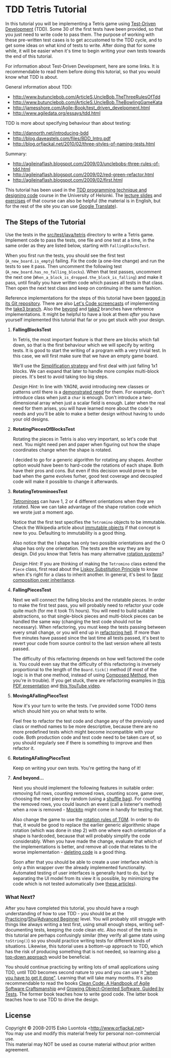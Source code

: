 
TDD Tetris Tutorial
===================

In this tutorial you will be implementing a Tetris game using [Test-Driven Development](http://en.wikipedia.org/wiki/Test-driven_development) (TDD). Some 30 of the first tests have been provided, so that you just need to write code to pass them. The purpose of working with these pre-written test cases is to get accustomed to the TDD cycle, and to get some ideas on what kind of tests to write. After doing that for some while, it will be easier when it's time to begin writing your own tests towards the end of this tutorial.

For information about Test-Driven Development, here are some links. It is recommendable to read them before doing this tutorial, so that you would know what TDD is about.

General information about TDD:

- <http://www.butunclebob.com/ArticleS.UncleBob.TheThreeRulesOfTdd>
- <http://www.butunclebob.com/ArticleS.UncleBob.TheBowlingGameKata>
- <http://jamesshore.com/Agile-Book/test_driven_development.html>
- <http://www.agiledata.org/essays/tdd.html>

TDD is more about specifying behaviour than about testing:

- <http://dannorth.net/introducing-bdd>
- <http://blog.daveastels.com/files/BDD_Intro.pdf>
- <http://blog.orfjackal.net/2010/02/three-styles-of-naming-tests.html>

Summary:

- <http://agileinaflash.blogspot.com/2009/03/unclebobs-three-rules-of-tdd.html>
- <http://agileinaflash.blogspot.com/2009/02/red-green-refactor.html>
- <http://agileinaflash.blogspot.com/2009/02/first.html>

This tutorial has been used in the [TDD programming technique and designing code](http://www.cs.helsinki.fi/u/luontola/tdd-2009/) course in the University of Helsinki. The [lecture slides](http://www.cs.helsinki.fi/u/luontola/tdd-2009/luennot) and [exercises](http://www.cs.helsinki.fi/u/luontola/tdd-2009/harjoitukset) of that course can also be helpful (the material is in English, but for the rest of the site you can use [Google Translate](http://translate.google.com/)).


The Steps of the Tutorial
-------------------------

Use the tests in the [src/test/java/tetris](https://github.com/luontola/tdd-tetris-tutorial/tree/tutorial/src/test/java/tetris/) directory to write a Tetris game. Implement code to pass the tests, one file and one test at a time, in the same order as they are listed below, starting with `FallingBlocksTest`.

When you first run the tests, you should see the first test (`A_new_board.is_empty`) failing. Fix the code (a one-line change) and run the tests to see it pass. Then uncomment the following test (`A_new_board.has_no_falling_blocks`). When that test passes, uncomment the next one (`When_a_block_is_dropped.the_block_is_falling`) and make it pass, until finally you have written code which passes all tests in that class. Then open the next test class and keep on continuing in the same fashion.

Reference implementations for the steps of this tutorial have been [tagged in its Git repository](https://github.com/luontola/tdd-tetris-tutorial/tags?after=take2%2Fpomodoro1). There are also [Let's Code screencasts](http://www.orfjackal.net/lets-code#tdd-tetris-tutorial) of implementing the [take3 branch](https://github.com/luontola/tdd-tetris-tutorial/tree/take3). Also the [beyond](https://github.com/luontola/tdd-tetris-tutorial/tree/beyond) and [take2](https://github.com/luontola/tdd-tetris-tutorial/tree/take2) branches have reference implementations. It might be helpful to have a look at them *after* you have yourself implemented this tutorial that far or you get stuck with your design.

1. **FallingBlocksTest**

    In Tetris, the most important feature is that there are blocks which fall down, so that is the first behaviour which we will specify by writing tests. It is good to start the writing of a program with a very trivial test. In this case, we will first make sure that we have an empty game board.

    We'll use the [Simplification strategy](http://www.infoq.com/presentations/responsive-design) and first deal with just falling 1x1 blocks. We can expand that later to handle more complex multi-block pieces. It's best to avoid taking too big steps.

    *Design Hint:* In line with YAGNI, avoid introducing new classes or patterns until there is a [demonstrated need](http://www.jbrains.ca/permalink/the-four-elements-of-simple-design) for them. For example, don't introduce class when just a `char` is enough. Don't introduce a two-dimensional array when just a scalar field is enough. Later when the real need for them arises, you will have learned more about the code's needs and you'll be able to make a better design without having to undo your old designs.  

2. **RotatingPiecesOfBlocksTest**

    Rotating the pieces in Tetris is also very important, so let's code that next. You might need pen and paper when figuring out how the shape coordinates change when the shape is rotated.

    I decided to go for a generic algorithm for rotating any shapes. Another option would have been to hard-code the rotations of each shape. Both have their pros and cons. But even if this decision would prove to be bad when the game evolves furher, good test coverage and decoupled code will make it possible to change it afterwards.

3. **RotatingTetrominoesTest**

    [Tetrominoes](http://en.wikipedia.org/wiki/Tetromino) can have 1, 2 or 4 different orientations when they are rotated. Now we can take advantage of the shape rotation code which we wrote just a moment ago.

    Notice that the first test specifies the `Tetromino` objects to be immutable. Check the Wikipedia article about [immutable objects](http://en.wikipedia.org/wiki/Immutable_object) if that concept is new to you. Defaulting to immutability is a good thing.

    Also notice that the I shape has only two possible orientations and the O shape has only one orientation. The tests are the way they are by design. Did you know that Tetris has many alternative [rotation systems](http://tetris.wikia.com/wiki/Category:Rotation_Systems)? 

    *Design Hint:* If you are thinking of making the `Tetromino` class extend the `Piece` class, first read about the [Liskov Substitution Principle](http://butunclebob.com/ArticleS.UncleBob.PrinciplesOfOod) to know when it's right for a class to inherit another. In general, it's best to [favor composition over inheritance](http://www.artima.com/lejava/articles/designprinciples4.html).

4. **FallingPiecesTest**

    Next we will connect the falling blocks and the rotatable pieces. In order to make the first test pass, you will probably need to refactor your code quite much (for me it took 1½ hours). You will need to build suitable abstractions, so that single-block pieces and multi-block pieces can be handled the same way (changing the test code should not be necessary). When refactoring, you must keep the tests passing between every small change, or you will end up in [refactoring hell](http://c2.c2.com/cgi/wiki?RefactoringHell). If more than five minutes have passed since the last time all tests passed, it's best to revert your code from source control to the last version where all tests passed.

    The difficulty of this refactoring depends on how well factored the code is. You could even say that the difficulty of this refactoring is inversely proportional to the length of the `Board.tick()` method (if most of the logic is in that one method, instead of using [Composed Method](http://www.infoq.com/presentations/10-Ways-to-Better-Code-Neal-Ford), then you're in trouble). If you get stuck, there are refactoring examples in [this PDF presentation](http://www.cs.helsinki.fi/u/luontola/tdd-2009/kalvot/04.1-Refactoring-Example.pdf) and [this YouTube video](https://www.youtube.com/watch?v=nU3-sCxQMq0).

5. **MovingAFallingPieceTest**

    Now it's your turn to write the tests. I've provided some TODO items which should hint you on what tests to write.

    Feel free to refactor the test code and change any of the previosly used class or method names to be more descriptive, because there are no more predefined tests which might become incompatible with your code. Both production code and test code need to be taken care of, so you should regularly see if there is something to improve and then refactor it.

6. **RotatingAFallingPieceTest**

    Keep on writing your own tests. You're getting the hang of it!

7. **And beyond...**

    Next you should implement the following features in suitable order: removing full rows, counting removed rows, counting score, game over, choosing the next piece by random (using a [shuffle bag](http://kaioa.com/node/53)). For counting the removed rows, you could launch an event (call a listener's method) when a row is removed - [Mockito](http://mockito.org/) might come in handly for testing that.

    Also change the game to use the [rotation rules of TGM](http://bsixcentdouze.free.fr/tc/tgm-en/tgm.html#rotations). In order to do that, it would be good to replace the earlier generic algorithmic shape rotation (which was done in step 2) with one where each orientation of a shape is hardcoded, because that will probably simplify the code considerably. When you have made the change, evaluate that which of the implementations is better, and remove all code that relates to the worse implementation - [deleting code](http://objectmentor.com/resources/articles/craftsman4.pdf) is a good thing.

    Soon after that you should be able to create a user interface which is only a thin wrapper over the already implemented functionality. Automated testing of user interfaces is generally hard to do, but by separating the UI model from its view it is possible, by minimizing the code which is not tested automatically (see [these articles](http://martinfowler.com/eaaDev/ModelViewPresenter.html)).


### What Next? ###

After you have completed this tutorial, you should have a rough understanding of how to use TDD - you should be at the [Practicing](http://www.agileskillsproject.com/skill-levels)/[Shu](http://martinfowler.com/bliki/ShuHaRi.html)/[Advanced Beginner](http://en.wikipedia.org/wiki/Dreyfus_model_of_skill_acquisition) level. You will probably still struggle with things like always writing a test first, using small enough steps, writing self-documenting tests, keeping the code clean etc. Also most of the tests in this tutorial are perhaps confusingly similar (they verify all game state using `toString()`) so you should practice writing tests for different kinds of situations. Likewise, this tutorial uses a bottom-up approach to TDD, which has the risk of producing something that is not needed, so learning also [a top-down approach](http://blog.orfjackal.net/2010/07/design-for-integrability.html) would be beneficial.

You should continue practicing by writing lots of small applications using TDD, until TDD becomes second nature to you and you can use it ["when you have to get it done"](http://www.vimeo.com/groups/7657/videos/3756344). Learning that will take many months. It's also recommendable to read the books [Clean Code: A Handbook of Agile Software Craftsmanship](http://www.amazon.com/Clean-Code-Handbook-Software-Craftsmanship/dp/0132350882) and [Growing Object-Oriented Software, Guided by Tests](http://www.amazon.com/Growing-Object-Oriented-Software-Guided-Tests/dp/0321503627). The former book teaches how to write good code. The latter book teaches how to use TDD to drive the design.


License
-------

Copyright © 2008-2015 Esko Luontola <<http://www.orfjackal.net>>  
You may use and modify this material freely for personal non-commercial use.  
This material may NOT be used as course material without prior written agreement.
